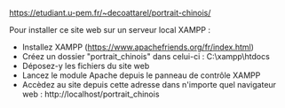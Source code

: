  https://etudiant.u-pem.fr/~decoattarel/portrait-chinois/

 Pour installer ce site web sur un serveur local XAMPP :

 - Installez XAMPP (https://www.apachefriends.org/fr/index.html)
 - Créez un dossier "portrait_chinois" dans celui-ci : C:\xampp\htdocs
 - Déposez-y les fichiers du site web
 - Lancez le module Apache depuis le panneau de contrôle XAMPP
 - Accèdez au site depuis cette adresse dans n'importe quel navigateur web : http://localhost/portrait_chinois